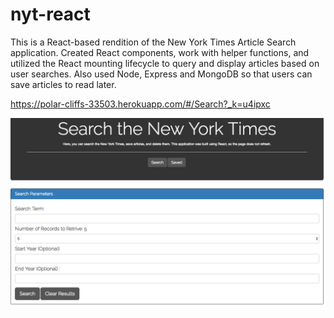 # nyt-react

This is a React-based rendition of the New York Times Article Search application. Created React components, work with helper functions, and utilized the React mounting lifecycle to query and display articles based on user searches. Also used Node, Express and MongoDB so that users can save articles to read later.

https://polar-cliffs-33503.herokuapp.com/#/Search?_k=u4ipxc



![alt text](https://raw.githubusercontent.com/aabbatiello/nyt-react/master/public/assets/css/screenshot.png)